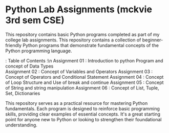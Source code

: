 # Python Lab Assignments (mckvie 3rd sem CSE)
This repository contains basic Python programs completed as part of my college lab assignments. This repository contains a collection of beginner-friendly Python programs that demonstrate fundamental concepts of the Python programming language.

: Table of Contents :\n
Assignment 01 : Introduction to python Program and concept of Data Types  
Assignment 02 : Concept of Variables and Operators
Assignment 03 : Concept of Operators and Conditional Statement
Assignment 04 : Concept of Loop Structure and Use of break and continue
Assignment 05 : Concept of String and string manipulation
Assignment 06 : Concept of List, Tuple, Set, Dictionaries


This repository serves as a practical resource for mastering Python fundamentals. Each program is designed to reinforce basic programming skills, providing clear examples of essential concepts. It's a great starting point for anyone new to Python or looking to strengthen their foundational understanding.
